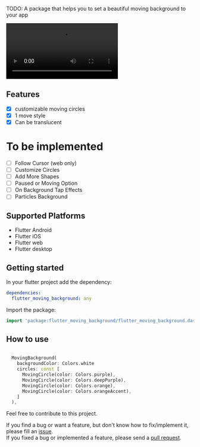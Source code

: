 

TODO: A package that helps you to set a beautiful moving background to your app

<video>
  <source src="gifs/example.webm" type="video/webm">
</video>

## Features

- [X] customizable moving circles
- [X] 1 move style
- [X] Can be translucent

# To be implemented

- [ ] Follow Cursor (web only)
- [ ] Customize Circles
- [ ] Add More Shapes
- [ ] Paused or Moving Option
- [ ] On Background Tap Effects
- [ ] Particles Background

## Supported Platforms

- Flutter Android
- Flutter iOS
- Flutter web
- Flutter desktop


## Getting started

In your flutter project add the dependency:

```yaml
dependencies:
  flutter_moving_background: any
```

Import the package:

```dart
import 'package:flutter_moving_background/flutter_moving_background.dart';
```

## How to use

```dart

  MovingBackground(
    backgroundColor: Colors.white
    circles: const [
      MovingCircle(color: Colors.purple),
      MovingCircle(color: Colors.deepPurple),
      MovingCircle(color: Colors.orange),
      MovingCircle(color: Colors.orangeAccent),
    ]
  ),
```

Feel free to contribute to this project.

If you find a bug or want a feature, but don't know how to fix/implement it, please fill an [issue][issue].  
If you fixed a bug or implemented a feature, please send a [pull request][pr].

[issue]: https://github.com/IldySilva/flutter_moving_background/issues
[pr]: https://github.com/IldySilva/flutter_moving_background/pulls


